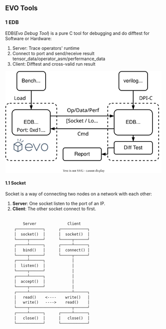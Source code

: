 

## EVO Tools

### 1 EDB

EDB(*Evo Debug Tool*) is a pure C tool for debugging and do difftest for Software or Hardware:
1. Server: Trace operators' runtime
2. Connect to port and send/receive result tensor_data/operator_asm/perfermance_data
3. Client: Difftest and cross-valid run result

![edb](./public/edb.svg)


#### 1.1 Socket

Socket is a way of connecting two nodes on a network with each other:
1. **Server**: One socket listen to the port of an IP.
2. **Client**: The other socket connect to first.

```txt

        Server              Client
    ┌────────────┐      ┌────────────┐
    │  socket()  │      │  socket()  │
    └─────┬──────┘      └─────┬──────┘
    ┌─────┴──────┐      ┌─────┴──────┐
    │   bind()   │      │  connect() │
    └─────┬──────┘      └─────┬──────┘
    ┌─────┴──────┐            │
    │  listen()  │            │
    └─────┬──────┘            │
    ┌─────┴──────┐            │
    │  accept()  │            │
    └─────┬──────┘            │
    ┌─────┴───────────────────┴──────┐
    │   read()    <----    write()   │
    │   write()   ---->    read()    │
    └─────┬───────────────────┬──────┘
    ┌─────┴──────┐      ┌─────┴──────┐
    │   close()  │      │   close()  │
    └────────────┘      └────────────┘

```